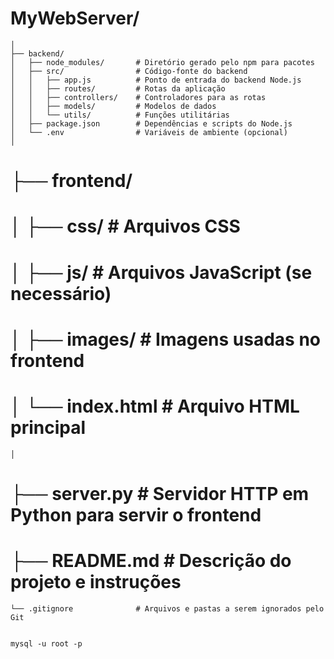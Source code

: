 

#   MyWebServer/
    │
    ├── backend/
    │   ├── node_modules/       # Diretório gerado pelo npm para pacotes
    │   ├── src/                # Código-fonte do backend
    │   │   ├── app.js          # Ponto de entrada do backend Node.js
    │   │   ├── routes/         # Rotas da aplicação
    │   │   ├── controllers/    # Controladores para as rotas
    │   │   ├── models/         # Modelos de dados
    │   │   └── utils/          # Funções utilitárias
    │   ├── package.json        # Dependências e scripts do Node.js
    │   └── .env                # Variáveis de ambiente (opcional)
    │
#   ├── frontend/
#   │   ├── css/                # Arquivos CSS
#   │   ├── js/                 # Arquivos JavaScript (se necessário)
#   │   ├── images/             # Imagens usadas no frontend
#   │   └── index.html          # Arquivo HTML principal
    │
#   ├── server.py               # Servidor HTTP em Python para servir o frontend
#   ├── README.md               # Descrição do projeto e instruções
    └── .gitignore              # Arquivos e pastas a serem ignorados pelo Git


    mysql -u root -p

